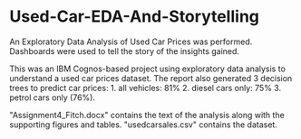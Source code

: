 # Used-Car-EDA-And-Storytelling

An Exploratory Data Analysis of Used Car Prices was performed. Dashboards were used to tell the story of the insights gained.

This was an IBM Cognos-based project using exploratory data analysis to understand a used car prices dataset. The report also generated 3 decision trees to predict car prices: 1. all vehicles: 81% 2. diesel cars only: 75% 3. petrol cars only (76%).

"Assignment4_Fitch.docx" contains the text of the analysis along with the supporting figures and tables. "usedcarsales.csv" contains the dataset.
